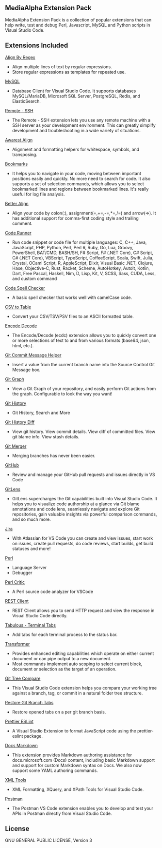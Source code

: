 ## MediaAlpha Extension Pack

MediaAlpha Extension Pack is a collection of popular extensions that can help write, test and debug Perl, Javascript, MySQL and Python scripts in Visual Studio Code. 

## Extensions Included
[Align By Regex](https://marketplace.visualstudio.com/items?itemName=janjoerke.align-by-regex)
- Align multiple lines of text by regular expressions.
- Store regular expressions as templates for repeated use.

[MySQL](https://marketplace.visualstudio.com/items?itemName=cweijan.vscode-mysql-client2)

- Database Client for Visual Studio Code. It supports databases MySQL/MariaDB, Microsoft SQL Server, PostgreSQL, Redis, and ElasticSearch.

[Remote - SSH](https://marketplace.visualstudio.com/items?itemName=ms-vscode-remote.remote-ssh)
- The Remote - SSH extension lets you use any remote machine with a SSH server as your development environment. This can greatly simplify development and troubleshooting in a wide variety of situations.

[Awarest Align](https://marketplace.visualstudio.com/items?itemName=awarest.awarest-align)

- Alignment and formatting helpers for whitespace, symbols, and transposing.

[Bookmarks](https://marketplace.visualstudio.com/items?itemName=alefragnani.Bookmarks)

- It helps you to navigate in your code, moving between important positions easily and quickly. No more need to search for code. It also supports a set of selection commands, which allows you to select bookmarked lines and regions between bookmarked lines. It's really useful for log file analysis.

[Better Align](https://marketplace.visualstudio.com/items?itemName=wwm.better-align)

- Align your code by colon(:), assignment(=,+=,-=,*=,/=) and arrow(=>). It has additional support for comma-first coding style and trailing comment.

[Code Runner](https://marketplace.visualstudio.com/items?itemName=formulahendry.code-runner)

- Run code snippet or code file for multiple languages: C, C++, Java, JavaScript, PHP, Python, Perl, Perl 6, Ruby, Go, Lua, Groovy, PowerShell, BAT/CMD, BASH/SH, F# Script, F# (.NET Core), C# Script, C# (.NET Core), VBScript, TypeScript, CoffeeScript, Scala, Swift, Julia, Crystal, OCaml Script, R, AppleScript, Elixir, Visual Basic .NET, Clojure, Haxe, Objective-C, Rust, Racket, Scheme, AutoHotkey, AutoIt, Kotlin, Dart, Free Pascal, Haskell, Nim, D, Lisp, Kit, V, SCSS, Sass, CUDA, Less, and custom command

[Code Spell Checker](https://marketplace.visualstudio.com/items?itemName=streetsidesoftware.code-spell-checker)

- A basic spell checker that works well with camelCase code.

[CSV to Table](https://marketplace.visualstudio.com/items?itemName=phplasma.csv-to-table)

- Convert your CSV/TSV/PSV files to an ASCII formatted table.

[Encode Decode](https://marketplace.visualstudio.com/items?itemName=mitchdenny.ecdc)

- The Encode/Decode (ecdc) extension allows you to quickly convert one or more selections of text to and from various formats (base64, json, html, etc.).

[Git Commit Message Helper](https://marketplace.visualstudio.com/items?itemName=D3skdev.git-commit-message-helper)

- Insert a value from the current branch name into the Source Control Git Message box.

[Git Graph](https://marketplace.visualstudio.com/items?itemName=mhutchie.git-graph)

- View a Git Graph of your repository, and easily perform Git actions from the graph. Configurable to look the way you want!

[Git History](https://marketplace.visualstudio.com/items?itemName=donjayamanne.githistory)

- Git History, Search and More

[Git History Diff](https://marketplace.visualstudio.com/items?itemName=huizhou.githd)

- View git history. View commit details. View diff of committed files. View git blame info. View stash details.

[Git Merger](https://marketplace.visualstudio.com/items?itemName=shaharkazaz.git-merger)

- Merging branches has never been easier.

[GitHub](https://marketplace.visualstudio.com/items?itemName=GitHub.vscode-pull-request-github)

- Review and manage your GitHub pull requests and issues directly in VS Code

[GitLens](https://marketplace.visualstudio.com/items?itemName=eamodio.gitlens)

- GitLens supercharges the Git capabilities built into Visual Studio Code. It helps you to visualize code authorship at a glance via Git blame annotations and code lens, seamlessly navigate and explore Git repositories, gain valuable insights via powerful comparison commands, and so much more.

[Jira](https://marketplace.visualstudio.com/items?itemName=Atlassian.atlascode)

- With Atlassian for VS Code you can create and view issues, start work on issues, create pull requests, do code reviews, start builds, get build statuses and more!

[Perl](https://marketplace.visualstudio.com/items?itemName=richterger.perl)

- Language Server
- Debugger

[Perl Critic](https://marketplace.visualstudio.com/items?itemName=sfodje.perlcritic)

- A Perl source code analyzer for VSCode

[REST Client](https://marketplace.visualstudio.com/items?itemName=humao.rest-client)

- REST Client allows you to send HTTP request and view the response in Visual Studio Code directly.

[Tabulous - Terminal Tabs](https://marketplace.visualstudio.com/items?itemName=bwildeman.tabulous)

- Add tabs for each terminal process to the status bar.

[Transformer](https://marketplace.visualstudio.com/items?itemName=dakara.transformer)

- Provides enhanced editing capabilities which operate on either current document or can pipe output to a new document.
- Most commands implement auto scoping to select current block, document or selection as the target of an operation.

[Git Tree Compare](https://marketplace.visualstudio.com/items?itemName=letmaik.git-tree-compare)

- This Visual Studio Code extension helps you compare your working tree against a branch, tag, or commit in a natural folder tree structure.

[Restore Git Branch Tabs](https://marketplace.visualstudio.com/items?itemName=gkotas.restore-git-branch-tabs)

- Restore opened tabs on a per git branch basis.

[Prettier ESLint](https://marketplace.visualstudio.com/items?itemName=rvest.vs-code-prettier-eslint)

- A Visual Studio Extension to format JavaScript code using the prettier-eslint package.

[Docs Markdown](https://marketplace.visualstudio.com/items?itemName=docsmsft.docs-markdown)

- This extension provides Markdown authoring assistance for docs.microsoft.com (Docs) content, including basic Markdown support and support for custom Markdown syntax on Docs. We also now support some YAML authoring commands.

[XML Tools](https://marketplace.visualstudio.com/items?itemName=DotJoshJohnson.xml)

- XML Formatting, XQuery, and XPath Tools for Visual Studio Code.

[Postman](https://marketplace.visualstudio.com/items?itemName=Postman.postman-for-vscode)

- The Postman VS Code extension enables you to develop and test your APIs in Postman directly from Visual Studio Code.

## License
GNU GENERAL PUBLIC LICENSE, Version 3
